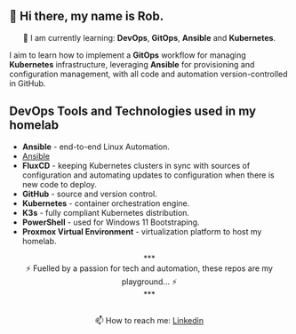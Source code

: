 ## 👋 Hi there, my name is Rob.

<p align="center">
🌱 I am currently learning: <b>DevOps</b>, <b>GitOps</b>, <b>Ansible</b> and <b>Kubernetes</b>.
</p>

I aim to learn how to implement a **GitOps** workflow for managing **Kubernetes** infrastructure, leveraging **Ansible** for provisioning and configuration management, with all code and automation version-controlled in GitHub.

## DevOps Tools and Technologies used in my homelab

- **Ansible** - end-to-end Linux Automation.
- [Ansible](/homelab/ansible/site)
- **FluxCD** - keeping Kubernetes clusters in sync with sources of configuration and automating updates to configuration when there is new code to deploy.
- **GitHub** - source and version control.
- **Kubernetes** - container orchestration engine.
- **K3s** - fully compliant Kubernetes distribution.
- **PowerShell** - used for Windows 11 Bootstraping.
- **Proxmox Virtual Environment** - virtualization platform to host my homelab.

<p align="center">
  ***<br />
⚡ Fuelled by a passion for tech and automation, these repos are my playground... ⚡<br />
  ***<br />
</p>

<!--
⚡ These repositories are dedicated to experimentation and learning and are released without any rights reserved. ⚡
-->

## 

<p align="center">
📫 How to reach me: <a href="https://www.linkedin.com/in/robertkls/">Linkedin</a> 
<!-- 📫 How to reach me: [Linkedin](https://www.linkedin.com/in/robertkls/) -->
</p>

<!--
**rtdevx/rtdevx** is a ✨ _special_ ✨ repository because its `README.md` (this file) appears on your GitHub profile.

Here are some ideas to get you started:

- 🔭 I’m currently working on ...
- 🌱 I’m currently learning ...
- 👯 I’m looking to collaborate on ...
- 🤔 I’m looking for help with ...
- 💬 Ask me about ...
- 📫 How to reach me: ...
- 😄 Pronouns: ...
- ⚡ Fun fact: ...
-->
